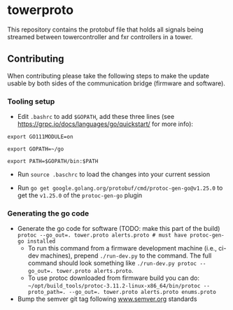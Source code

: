 # towerproto

This repository contains the protobuf file that holds all signals being streamed
between towercontroller and fxr controllers in a tower.

## Contributing

When contributing please take the following steps to make the update usable by both sides of the communication bridge
(firmware and software).

### Tooling setup

- Edit `.bashrc` to add `$GOPATH`, add these three lines (see https://grpc.io/docs/languages/go/quickstart/ for more info):

`export GO111MODULE=on`

`export GOPATH=~/go`

`export PATH=$GOPATH/bin:$PATH`

- Run `source .baschrc` to load the changes into your current session

- Run `go get google.golang.org/protobuf/cmd/protoc-gen-go@v1.25.0` to get the `v1.25.0` of the `protoc-gen-go` plugin


### Generating the go code

- Generate the go code for software (TODO: make this part of the build)
  `protoc --go_out=. tower.proto alerts.proto # must have protoc-gen-go installed`
  -  To run this command from a firmware development machine (i.e., ci-dev machines), prepend `./run-dev.py` to the command. The full command should look something like `./run-dev.py protoc --go_out=. tower.proto alerts.proto`.
  -  To use protoc downloaded from firmware build you can do: `~/opt/build_tools/protoc-3.11.2-linux-x86_64/bin/protoc --proto_path=. --go_out=. tower.proto alerts.proto enums.proto`
- Bump the semver git tag following www.semver.org standards
